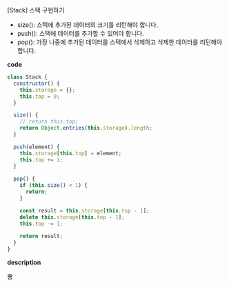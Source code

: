 <!--
파일 이름은 날짜-문제제목 (예시: 2021-03-21-완주하지못한선수.md)
-->

[Stack] 스택 구현하기

- size(): 스택에 추가된 데이터의 크기를 리턴해야 합니다.
- push(): 스택에 데이터를 추가할 수 있어야 합니다.
- pop(): 가장 나중에 추가된 데이터를 스택에서 삭제하고 삭제한 데이터를 리턴해야 합니다.

**code**

```js
class Stack {
  constructor() {
    this.storage = {};
    this.top = 0; 
  }

  size() {
    // return this.top;
    return Object.entries(this.storage).length;
  }

  push(element) {
    this.storage[this.top] = element;
    this.top += 1;
  }
	
  pop() {
    if (this.size() < 1) {
      return;
    }

    const result = this.storage[this.top - 1];
    delete this.storage[this.top - 1];
    this.top -= 1;
    
    return result;
  }
}
```

**description**

뿅

